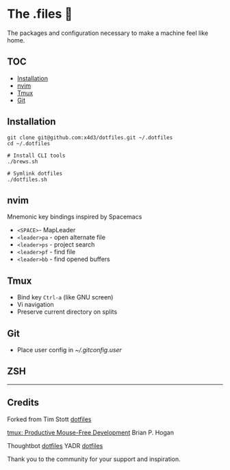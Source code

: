 # The .files :rocket:

The packages and configuration necessary to make a machine feel like home.

## TOC

- [Installation](#installation)
- [nvim](nvim)
- [Tmux](#tmux)
- [Git](#git)

## Installation

```
git clone git@github.com:x4d3/dotfiles.git ~/.dotfiles
cd ~/.dotfiles

# Install CLI tools
./brews.sh

# Symlink dotfiles
./dotfiles.sh
```

## nvim

Mnemonic key bindings inspired by Spacemacs

* `<SPACE>`- MapLeader
* `<leader>pa` - open alternate file
* `<leader>ps` - project search
* `<leader>pf` - find file
* `<leader>bb` - find opened buffers

## Tmux

* Bind key `Ctrl-a` (like GNU screen)
* Vi navigation
* Preserve current directory on splits

## Git

* Place user config in *~/.gitconfig.user*

## ZSH

-------------------------------------------------------------------------------

## Credits

Forked from Tim Stott [dotfiles](https://github.com/timstott/dotfiles)

[tmux: Productive Mouse-Free Development](http://pragprog.com/book/bhtmux/tmux) Brian P. Hogan

Thoughtbot [dotfiles](http://github.com/thoughtbot/dotfiles)
YADR [dotfiles](https://github.com/skwp/dotfiles)

Thank you to the community for your support and inspiration.